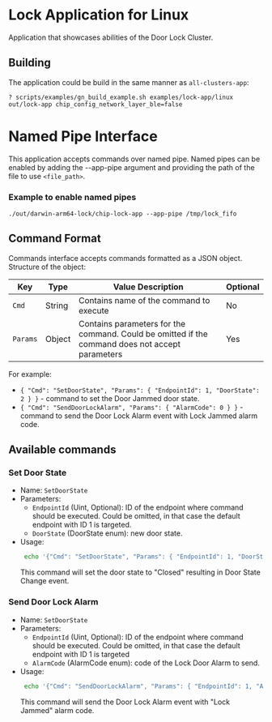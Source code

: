 # Lock Application for Linux

Application that showcases abilities of the Door Lock Cluster.

## Building

The application could be build in the same manner as `all-clusters-app`:

```
? scripts/examples/gn_build_example.sh examples/lock-app/linux out/lock-app chip_config_network_layer_ble=false
```

# Named Pipe Interface

This application accepts commands over named pipe. Named pipes can be enabled by
adding the --app-pipe argument and providing the path of the file to use
`<file_path>`.

### Example to enable named pipes

```
./out/darwin-arm64-lock/chip-lock-app --app-pipe /tmp/lock_fifo

```

## Command Format

Commands interface accepts commands formatted as a JSON object. Structure of the
object:

| Key      | Type   | Value Description                                                                               | Optional |
| -------- | ------ | ----------------------------------------------------------------------------------------------- | -------- |
| `Cmd`    | String | Contains name of the command to execute                                                         | No       |
| `Params` | Object | Contains parameters for the command. Could be omitted if the command does not accept parameters | Yes      |

For example:

-   `{ "Cmd": "SetDoorState", "Params": { "EndpointId": 1, "DoorState": 2 } }` -
    command to set the Door Jammed door state.
-   `{ "Cmd": "SendDoorLockAlarm", "Params": { "AlarmCode": 0 } }` - command to
    send the Door Lock Alarm event with Lock Jammed alarm code.

## Available commands

### Set Door State

-   Name: `SetDoorState`
-   Parameters:
    -   `EndpointId` (Uint, Optional): ID of the endpoint where command should
        be executed. Could be omitted, in that case the default endpoint with ID
        1 is targeted.
    -   `DoorState` (DoorState enum): new door state.
-   Usage:
    ```bash
     echo '{"Cmd": "SetDoorState", "Params": { "EndpointId": 1, "DoorState": 1 } }' > /tmp/lock_fifo
    ```
    This command will set the door state to "Closed" resulting in Door State
    Change event.

### Send Door Lock Alarm

-   Name: `SetDoorState`
-   Parameters:
    -   `EndpointId` (Uint, Optional): ID of the endpoint where command should
        be executed. Could be omitted, in that case the default endpoint with ID
        1 is targeted
    -   `AlarmCode` (AlarmCode enum): code of the Lock Door Alarm to send.
-   Usage:
    ```bash
     echo '{"Cmd": "SendDoorLockAlarm", "Params": { "EndpointId": 1, "AlarmCode": 0 } }' > /tmp/lock_fifo
    ```
    This command will send the Door Lock Alarm event with "Lock Jammed" alarm
    code.
